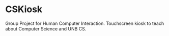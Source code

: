 # CSKiosk
Group Project for Human Computer Interaction. Touchscreen kiosk to teach about Computer Science and UNB CS.
